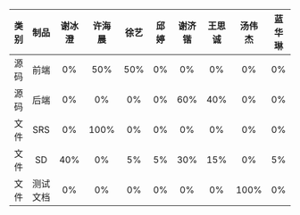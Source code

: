 |类别|制品|谢冰澄|许海晨|徐艺|邱婷|谢济锴|王思诚|汤伟杰|蓝华琳|
|:--:|:--:|:--:|:--:|:--:|:--:|:--:|:--:|:--:|:--:|
|源码|前端|0%|50%|50%|0%|0%|0%|0%|0%|
|源码|后端|0%|0%|0%|0%|60%|40%|0%|0%
|文件|SRS|0%|100%|0%|0%|0%|0%|0%|0%
|文件|SD|40%|0%|5%|5%|30%|15%|0%|5%|
|文件|测试文档|0%|0%|0%|0%|0%|0%|100%|0%|
